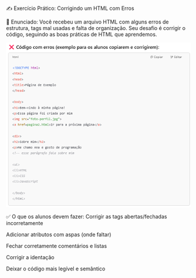 ✍️ Exercício Prático: Corrigindo um HTML com Erros

📄 Enunciado:
Você recebeu um arquivo HTML com alguns erros de estrutura, tags mal usadas e falta de organização. Seu desafio é corrigir o código, seguindo as boas práticas de HTML que aprendemos.

![Texto](exercicio-corrigindo-html.png)

✅ O que os alunos devem fazer:
Corrigir as tags abertas/fechadas incorretamente

Adicionar atributos com aspas (onde faltar)

Fechar corretamente comentários e listas

Corrigir a identação

Deixar o código mais legível e semântico
